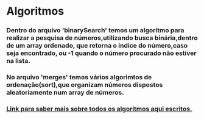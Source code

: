 <h1>Algoritmos</h1>


<h3>Dentro do arquivo 'binarySearch' temos um algoritmo para realizar a pesquisa de números,utilizando busca binária,dentro de um array ordenado, que retorna o índice do número,caso seja encontrado, ou -1 quando o número procurado não estiver na lista.

<h3>No arquivo 'merges' temos vários algorimtos de ordenação(sort),que organizam números dispostos aleatoriamente num array de números.</h3>

<h3><a href='https://pt.khanacademy.org/computing/computer-science/algorithms'>Link para saber mais sobre todos os algoritmos aqui escritos.</a></h3>

